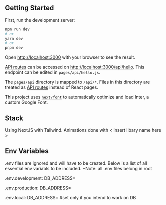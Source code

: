
## Getting Started

First, run the development server:
```bash
npm run dev
# or
yarn dev
# or
pnpm dev
```

Open [http://localhost:3000](http://localhost:3000) with your browser to see the result.

[API routes](https://nextjs.org/docs/api-routes/introduction) can be accessed on [http://localhost:3000/api/hello](http://localhost:3000/api/hello). This endpoint can be edited in `pages/api/hello.js`.

The `pages/api` directory is mapped to `/api/*`. Files in this directory are treated as [API routes](https://nextjs.org/docs/api-routes/introduction) instead of React pages.

This project uses [`next/font`](https://nextjs.org/docs/basic-features/font-optimization) to automatically optimize and load Inter, a custom Google Font.


## Stack

Using NextJS with Tailwind. Animations done with < insert libary name here > 


## Env Variables
.env files are ignored and will have to be created. Below is a list of all essential env variabls to be included.
*Note: all .env files belong in root

.env.development:
DB_ADDRESS=<staging address address>
<any dev env variable here>

.env.production:
DB_ADDRESS=<prod address>
<any production variables here>

.env.local:
DB_ADDRESS=<dev address> #set only if you intend to work on DB
<any env variables to override>



